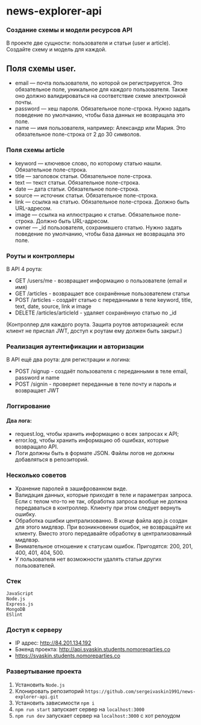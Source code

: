 # news-explorer-api

### Создание схемы и модели ресурсов API
 В проекте две сущности: пользователя и статьи (user и article). Создайте схему и модель для каждой.

## Поля схемы user.
* email — почта пользователя, по которой он регистрируется. Это обязательное поле, уникальное для каждого пользователя. Также оно должно валидироваться на соответствие схеме электронной почты.
* password — хеш пароля. Обязательное поле-строка. Нужно задать поведение по умолчанию, чтобы база данных не возвращала это поле.
* name — имя пользователя, например: Александр или Мария. Это обязательное поле-строка от 2 до 30 символов.

### Поля схемы article
* keyword — ключевое слово, по которому статью нашли. Обязательное поле-строка.
* title — заголовок статьи. Обязательное поле-строка.
* text — текст статьи. Обязательное поле-строка.
* date — дата статьи. Обязательное поле-строка.
* source — источник статьи. Обязательное поле-строка.
* link — ссылка на статью. Обязательное поле-строка. Должно быть URL-адресом.
* image — ссылка на иллюстрацию к статье. Обязательное поле-строка. Должно быть URL-адресом.
* owner — _id пользователя, сохранившего статью. Нужно задать поведение по умолчанию, чтобы база данных не возвращала это поле.

### Роуты и контроллеры
В API 4 роута:
* GET /users/me - возвращает информацию о пользователе (email и имя)
* GET /articles - возвращает все сохранённые пользователем статьи
* POST /articles - создаёт статью с переданными в теле keyword, title, text, date, source, link и image
* DELETE /articles/articleId - удаляет сохранённую статью  по _id

(Контроллер для каждого роута. Защита роутов авторизацией: если клиент не прислал JWT, доступ к роутам ему должен быть закрыт.)


### Реализация аутентификации и авторизации
В API ещё два роута: для регистрации и логина:
* POST /signup - создаёт пользователя с переданными в теле email, password и name
* POST /signin - проверяет переданные в теле почту и пароль и возвращает JWT

### Логгирование
#### Два лога:
* request.log, чтобы хранить информацию о всех запросах к API;
* error.log, чтобы хранить информацию об ошибках, которые возвращало API.
* Логи должны быть в формате JSON. Файлы логов не должны добавляться в репозиторий.


### Несколько советов
* Хранение паролей в зашифрованном виде.
* Валидация данных, которые приходят в теле и параметрах запроса. Если с телом что-то не так, обработка запроса вообще не должна передаваться в контроллер. Клиенту при этом следует вернуть ошибку.
* Обработка ошибки централизованно. В конце файла app.js создан для этого мидлвэр. При возникновении ошибок, не возвращайте их клиенту. Вместо этого передавайте обработку в централизованный мидлвэр.
* Внимательное отношение к статусам ошибок. Пригодятся: 200, 201, 400, 401, 404, 500.
* У пользователя нет возможности удалять статьи других пользователей.

### Стек  
`JavaScript`     
`Node.js`  
`Express.js`  
`MongoDB`   
`ESlint`

### Доступ к серверу
* IP адрес: http://84.201.134.192
* Бэкенд проекта: http://api.svaskin.students.nomoreparties.co
* https://svaskin.students.nomoreparties.co

### Развертывание проекта
1. Установить `Node.js`
2. Клонировать репозиторий `https://github.com/sergeivaskin1991/news-explorer-api.git`
3. Установить зависимости `npm i`
4. `npm run start` запускает сервер на `localhost:3000`
5. `npm run dev` запускает сервер на `localhost:3000` с хот релоудом
